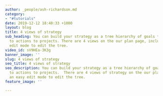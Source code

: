 ```yaml
---
author: _people/ash-richardson.md
category:
- "#tutorials"
date: 2019-12-12 18:40:33 +1000
layout: blog
title: 4 views of strategy
sub_heading: You can build your strategy as a tree hierarchy of goals to objectives
  to actions to projects. There are 4 views on the our plan page, including an easy
  edit mode to edit the tree.
video_id: sV9HEa-3K3g
banner_image: ''
slug: 4 views of strategy
seo_title: 4 views of strategy
seo_description: You can build your strategy as a tree hierarchy of goals to objectives
  to actions to projects.  There are 4 views of strategy on the our plan page, including
  an easy edit mode to edit the tree.
feature_image: ''

---
```

